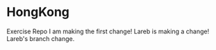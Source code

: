 # HongKong
Exercise Repo
I am making the first change!
Lareb is making a change!
Lareb's branch change.